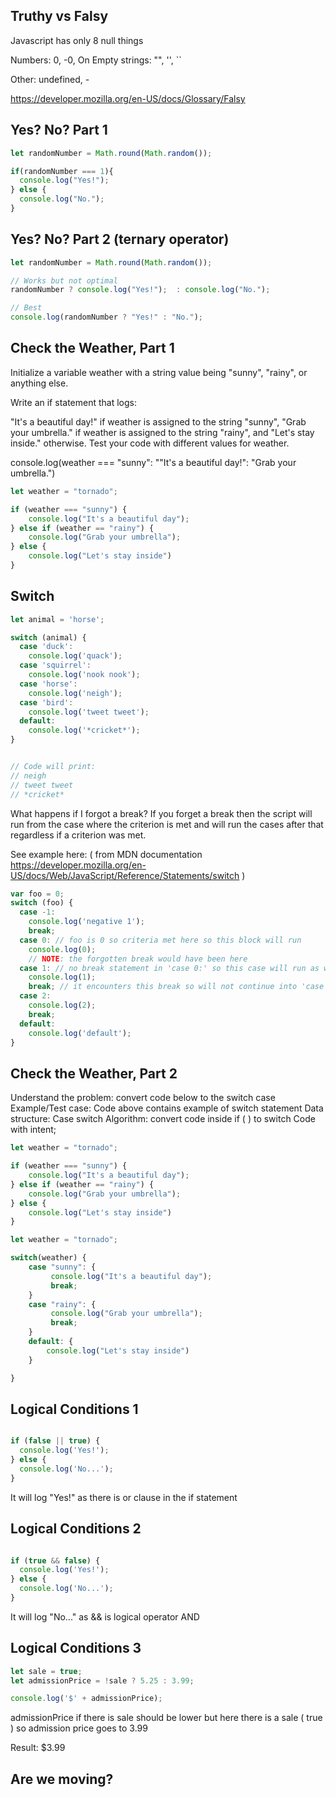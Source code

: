 ## Truthy vs Falsy	

Javascript has only 8 null things 

Numbers: 0, -0, On 
Empty strings: "", '', \`\`

Other: undefined, -

https://developer.mozilla.org/en-US/docs/Glossary/Falsy

## Yes? No? Part 1

```javascript
let randomNumber = Math.round(Math.random());

if(randomNumber === 1){
  console.log("Yes!");
} else {
  console.log("No.");
}
```

## Yes? No? Part 2 (ternary operator)

```javascript
let randomNumber = Math.round(Math.random());

// Works but not optimal 
randomNumber ? console.log("Yes!");  : console.log("No.");

// Best 
console.log(randomNumber ? "Yes!" : "No.");
```

## Check the Weather, Part 1
Initialize a variable weather with a string value being "sunny", "rainy", or anything else.

Write an if statement that logs:

"It's a beautiful day!" if weather is assigned to the string "sunny",
"Grab your umbrella." if weather is assigned to the string "rainy", and
"Let's stay inside." otherwise.
Test your code with different values for weather.


console.log(weather === "sunny": ""It's a beautiful day!": "Grab your umbrella.")

```javascript
let weather = "tornado";

if (weather === "sunny") {
    console.log("It's a beautiful day");
} else if (weather == "rainy") {
    console.log("Grab your umbrella");
} else {
    console.log("Let's stay inside")
}

```

## Switch

```javascript 
let animal = 'horse';

switch (animal) {
  case 'duck':
    console.log('quack');
  case 'squirrel':
    console.log('nook nook');
  case 'horse':
    console.log('neigh');
  case 'bird':
    console.log('tweet tweet');
  default:
    console.log('*cricket*');
}


// Code will print: 
// neigh 
// tweet tweet 
// *cricket* 


```

What happens if I forgot a break?
If you forget a break then the script will run from the case where the criterion is met and will run the cases after that regardless if a criterion was met.

See example here: ( from MDN documentation https://developer.mozilla.org/en-US/docs/Web/JavaScript/Reference/Statements/switch ) 
```javascript 
var foo = 0;
switch (foo) {
  case -1:
    console.log('negative 1');
    break;
  case 0: // foo is 0 so criteria met here so this block will run
    console.log(0);
    // NOTE: the forgotten break would have been here
  case 1: // no break statement in 'case 0:' so this case will run as well
    console.log(1);
    break; // it encounters this break so will not continue into 'case 2:'
  case 2:
    console.log(2);
    break;
  default:
    console.log('default');
}

```

## Check the Weather, Part 2

Understand the problem: convert code below to the switch case 
Example/Test case: Code above contains example of switch statement
Data structure: Case switch 
Algorithm: convert code inside  if ( ) to switch 
Code with intent; 




```javascript
let weather = "tornado";

if (weather === "sunny") {
    console.log("It's a beautiful day");
} else if (weather == "rainy") {
    console.log("Grab your umbrella");
} else {
    console.log("Let's stay inside")
}

let weather = "tornado";

switch(weather) {
	case "sunny": {
		 console.log("It's a beautiful day");
		 break; 
	}
	case "rainy": {
		 console.log("Grab your umbrella");
		 break; 
	}
	default: {
		console.log("Let's stay inside")
	}

}

```

## Logical Conditions 1

```javascript 

if (false || true) {
  console.log('Yes!');
} else {
  console.log('No...');
}
```


It will log "Yes!" as there is or clause in the if statement

## Logical Conditions 2


```javascript 

if (true && false) {
  console.log('Yes!');
} else {
  console.log('No...');
}
```

It will log "No..." as && is logical operator AND 

## Logical Conditions 3	

```javascript 
let sale = true;
let admissionPrice = !sale ? 5.25 : 3.99;

console.log('$' + admissionPrice);
```

admissionPrice if there is sale should be lower but here there is a sale ( true ) so admission price goes to 3.99 

Result: $3.99 

## Are we moving?	
